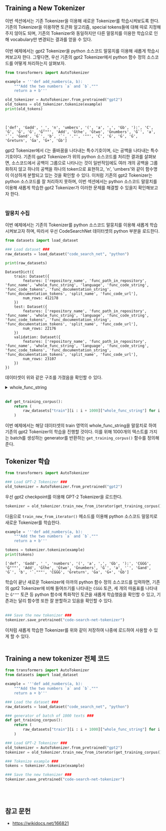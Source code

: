 ## Training a New Tokenizer
이번 섹션에서는 기존 Tokenizer을 이용해 새로운 Tokenizer를 학습시켜보도록 한다. 기존의 Tokenizer을 이용하면 토큰화 알고리즘, special tokens들에 대해 따로 지정해주지 않아도 되며, 기존의 Tokenizer와 동일하지만 다른 말뭉치를 이용한 학습으로 인해 vocabulary만 변경되는 결과를 얻을 수 있다.</br></br>
이번 예제에서는 gpt2 Tokenizer을 python 소스코드 말뭉치를 이용해 새롭게 학습시켜보고자 한다. 그렇다면, 우선 기존의 gpt2 Tokenizer에서 python 함수 정의 소스코드를 어떻게 처리하는지 살펴보자.
```python
from transformers import AutoTokenizer

example = '''def add_numbers(a, b):
    """Add the two numbers `a` and `b`."""
    return a + b'''

old_tokenizer = AutoTokenizer.from_pretrained("gpt2")
old_tokens = old_tokenizer.tokenize(example)
print(old_tokens)
```
</br>

```
['def', 'Ġadd', '_', 'n', 'umbers', '(', 'a', ',', 'Ġb', '):', 'Ċ', 'Ġ', 'Ġ', 'Ġ', 'Ġ"""', 'Add', 'Ġthe', 'Ġtwo', 'Ġnumbers', 'Ġ`', 'a', '`', 'Ġand', 'Ġ`', 'b', '`', '."', '""', 'Ċ', 'Ġ', 'Ġ', 'Ġ', 'Ġreturn', 'Ġa', 'Ġ+', 'Ġb']
```
gpt2 Tokenizer에서 `Ċ`는 줄바꿈을 나타내는 특수기호이며, `Ġ`는 공백을 나타내는 특수기호이다. 기존의 gpt2 Tokenizer가 위의 python 소스코드를 처리한 결과를 살펴보면, 소스코드에서 공백이 그룹으로 나타나는 것이 일반적임에도 여러 개의 공백을 그룹화하지 않고 하나의 공백을 하나의 token으로 표현하고, 'n', 'umbers'와 같이 함수명이 이상하게 분할되고 있는 것을 확인할 수 있다. 이처럼 기존의 gpt2 Tokenizer는 python 소스코드를 잘 처리하지 못하며, 이번 섹션에서는 python 소스코드 말뭉치를 이용해 새롭게 학습한 gpt2 Tokenizer가 이러한 문제를 해결할 수 있을지 확인해보고자 한다.</br> </br>

### 말뭉치 수집
이번 예제에서는 기존의 Tokenizer를 python 소스코드 말뭉치를 이용해 새롭게 학습시켜보고자 하며, 따라서 우선 CodeSearchNet 데이터셋의 python 부분을 로드한다.
```python
from datasets import load_dataset

### Load dataset ###
raw_datasets = load_dataset("code_search_net", "python")

print(raw_datasets)
```
```
DatasetDict({
    train: Dataset({
        features: ['repository_name', 'func_path_in_repository', 'func_name', 'whole_func_string', 'language', 'func_code_string', 'func_code_tokens', 'func_documentation_string', 'func_documentation_tokens', 'split_name', 'func_code_url'],
        num_rows: 412178
    })
    test: Dataset({
        features: ['repository_name', 'func_path_in_repository', 'func_name', 'whole_func_string', 'language', 'func_code_string', 'func_code_tokens', 'func_documentation_string', 'func_documentation_tokens', 'split_name', 'func_code_url'],
        num_rows: 22176
    })
    validation: Dataset({
        features: ['repository_name', 'func_path_in_repository', 'func_name', 'whole_func_string', 'language', 'func_code_string', 'func_code_tokens', 'func_documentation_string', 'func_documentation_tokens', 'split_name', 'func_code_url'],
        num_rows: 23107
    })
})
```
데이터셋이 위와 같은 구조를 가졌음을 확인할 수 있다.</br>
<details>
  <summary>whole_func_string</summary>
</br> 

  ```python
  print(raw_datasets["train"][10]["whole_func_string"])
  ```

  ```python 
    def __create_nlinks(self, data, inds=None, boundary_penalties_fcn=None):
            """
            Compute nlinks grid from data shape information. For boundary penalties
            are data (intensities) values are used.

            ins: Default is None. Used for multiscale GC. This are indexes of
            multiscale pixels. Next example shows one superpixel witn index 2.
            inds = [
                [1 2 2],
                [3 2 2],
                [4 5 6]]

            boundary_penalties_fcn: is function with one argument - axis. It can
                it can be used for setting penalty weights between neighbooring
                pixels.

            """
            # use the gerneral graph algorithm
            # first, we construct the grid graph
            start = time.time()
            if inds is None:
                inds = np.arange(data.size).reshape(data.shape)
            # if not self.segparams['use_boundary_penalties'] and \
            #         boundary_penalties_fcn is None :
            if boundary_penalties_fcn is None:
                # This is faster for some specific format
                edgx = np.c_[inds[:, :, :-1].ravel(), inds[:, :, 1:].ravel()]
                edgy = np.c_[inds[:, :-1, :].ravel(), inds[:, 1:, :].ravel()]
                edgz = np.c_[inds[:-1, :, :].ravel(), inds[1:, :, :].ravel()]

            else:
                logger.info("use_boundary_penalties")

                bpw = self.segparams["boundary_penalties_weight"]

                bpa = boundary_penalties_fcn(2)
                # id1=inds[:, :, :-1].ravel()
                edgx = np.c_[
                    inds[:, :, :-1].ravel(),
                    inds[:, :, 1:].ravel(),
                    # cc * np.ones(id1.shape)
                    bpw * bpa[:, :, 1:].ravel(),
                ]

                bpa = boundary_penalties_fcn(1)
                # id1 =inds[:, 1:, :].ravel()
                edgy = np.c_[
                    inds[:, :-1, :].ravel(),
                    inds[:, 1:, :].ravel(),
                    # cc * np.ones(id1.shape)]
                    bpw * bpa[:, 1:, :].ravel(),
                ]

                bpa = boundary_penalties_fcn(0)
                # id1 = inds[1:, :, :].ravel()
                edgz = np.c_[
                    inds[:-1, :, :].ravel(),
                    inds[1:, :, :].ravel(),
                    # cc * np.ones(id1.shape)]
                    bpw * bpa[1:, :, :].ravel(),
                ]

            # import pdb; pdb.set_trace()
            edges = np.vstack([edgx, edgy, edgz]).astype(np.int32)
            # edges - seznam indexu hran, kteres spolu sousedi\
            elapsed = time.time() - start
            self.stats["_create_nlinks time"] = elapsed
            logger.info("__create nlinks time " + str(elapsed))
            return edges 
  ```
  위의 코드를 통해 데이터셋의 `whole_func_string`열의 예시를 하나 확인해보면 위와 같은 결과를 얻을 수 있으며, python function definition을 값으로 가지고 있음을 확인할 수 있다.
</details>
</br>

```python
def get_training_corpus():
    return (
        raw_datasets["train"][i : i + 1000]["whole_func_string"] for i in range(0, len(raw_datasets["train"]), 1000)
    )
```
이번 예제에서는 해당 데이터셋의 train 영역의 whole_func_string을 말뭉치로 하여 기존의 gpt2 Tokenizer의 학습을 진행할 것이다. 이를 위해 1000개의 텍스트를 가지는 batch를 생성하는 generator를 반환하는 `get_training_corpus()` 함수를 정의해준다.

## Tokenizer 학습
```python
from transformers import AutoTokenizer

### Load GPT-2 Tokenizer ###
old_tokenizer = AutoTokenizer.from_pretrained("gpt2")
```
우선 gpt2 checkpoint를 이용해 GPT-2 Tokenizer을 로드한다.
```python
tokenizer = old_tokenizer.train_new_from_iterator(get_training_corpus(), 52000)
```
다음으로 `train_new_from_iterator()` 메소드를 이용해 python 소스코드 말뭉치로 새로운 Tokenizer를 학습한다.</br>
```python
example = '''def add_numbers(a, b):
    """Add the two numbers `a` and `b`."""
    return a + b'''

tokens = tokenizer.tokenize(example)
print(tokens)
```
```
['def', 'Ġadd', '_', 'numbers', '(', 'a', ',', 'Ġb', '):', 'ĊĠĠĠ', 'Ġ"""', 'Add', 'Ġthe', 'Ġtwo', 'Ġnumbers', 'Ġ`', 'a', '`', 'Ġand', 'Ġ`', 'b', '`."""', 'ĊĠĠĠ', 'Ġreturn', 'Ġa', 'Ġ+', 'Ġb']
```
학습이 끝난 새로운 Tokenizer에 아까의 python 함수 정의 소스코드를 입력하면, 기존의 gpt2 Tokenizer에 비해 들여쓰기를 나타내는 `ĊĠĠĠ` 토큰, 세 개의 따옴표를 나타내는 `Ġ"""` 토큰 등 python 함수에 특화적인 토큰을 새롭게 학습했음을 확인할 수 있고, 기존과는 달리 함수명 또한 잘 분할하고 있음을 확인할 수 있다.</br></br>
```python
### Save the new tokenizer ###
tokenizer.save_pretrained("code-search-net-tokenizer")
```
이처럼 새롭게 학습한 Tokenizer를 위와 같이 저장하여 나중에 로드하여 사용할 수 있게 할 수 있다.</br></br>

## Training a new tokenizer 전체 코드
```python
from transformers import AutoTokenizer
from datasets import load_dataset

example = '''def add_numbers(a, b):
    """Add the two numbers `a` and `b`."""
    return a + b'''

### Load the dataset ###
raw_datasets = load_dataset("code_search_net", "python")

### generator of batch of 1000 texts ###
def get_training_corpus():
    return (
        raw_datasets["train"][i : i + 1000]["whole_func_string"] for i in range(0, len(raw_datasets["train"]), 1000)
    )

### Load GPT-2 Tokenizer ###
old_tokenizer = AutoTokenizer.from_pretrained("gpt2")
tokenizer = old_tokenizer.train_new_from_iterator(get_training_corpus(), 52000)

### Tokenize example ###
tokens = tokenizer.tokenize(example)

### Save the new tokenizer ###
tokenizer.save_pretrained("code-search-net-tokenizer")
```
</br></br>
## 참고 문헌
- https://wikidocs.net/166821